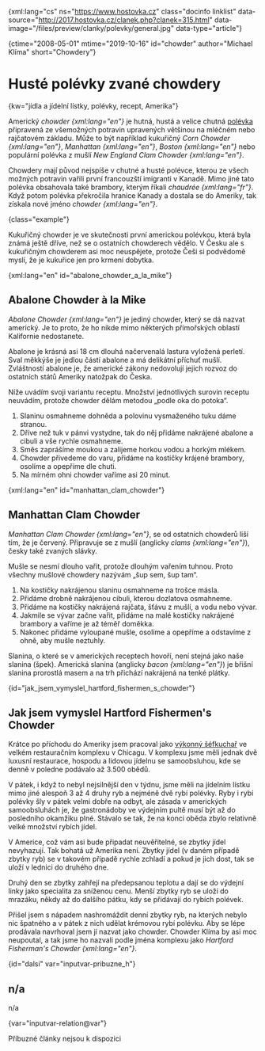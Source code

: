
{xml:lang="cs" ns="https://www.hostovka.cz" class="docinfo linklist" data-source="http://2017.hostovka.cz/clanek.php?clanek=315.html" data-image="/files/preview/clanky/polevky/general.jpg" data-type="article"}

{ctime="2008-05-01" mtime="2019-10-16" id="chowder" author="Michael Klíma" short="Chowdery"}

# Husté polévky zvané chowdery

<!-- generated attribute kw by user_updatekw.sh on 2020-07-05, do not edit -->

{kw="jídla a jídelní lístky, polévky, recept, Amerika"}

Americký _chowder {xml:lang="en"}_ je hutná, hustá a velice chutná [polévka][1] připravená ze všemožných potravin upravených většinou na mléčném nebo rajčatovém základu. Může to být například kukuřičný _Corn Chowder {xml:lang="en"}_, _Manhattan {xml:lang="en"}_, _Boston {xml:lang="en"}_ nebo populární polévka z mušlí _New England Clam Chowder {xml:lang="en"}_.

Chowdery mají původ nejspíše v chutné a husté polévce, kterou ze všech možných potravin vařili první francouzští imigranti v Kanadě. Mimo jiné tato polévka obsahovala také brambory, kterým říkali _chaudrée {xml:lang="fr"}_. Když potom polévka překročila hranice Kanady a dostala se do Ameriky, tak získala nové jméno _chowder {xml:lang="en"}_.

{class="example"}

Kukuřičný chowder je ve skutečnosti první americkou polévkou, která byla známá ještě dříve, než se o ostatních chowderech vědělo. V Česku ale s kukuřičným chowderem asi moc neuspějete, protože Češi si podvědomě myslí, že je kukuřice jen pro krmení dobytka.

{xml:lang="en" id="abalone\_chowder\_a\_la\_mike"}

## Abalone Chowder à la Mike

_Abalone Chowder {xml:lang="en"}_ je jediný chowder, který se dá nazvat americký. Je to proto, že ho nikde mimo některých přímořských oblastí Kalifornie nedostanete.

Abalone je krásná asi 18 cm dlouhá načervenalá lastura vyložená perletí. Sval měkkýše je jedlou částí abalone a má delikátní příchuť mušlí. Zvláštností abalone je, že americké zákony nedovolují jejich rozvoz do ostatních států Ameriky natožpak do Česka.

Níže uvádím svoji variantu receptu. Množství jednotlivých surovin receptu neuvádím, protože chowder dělám metodou „podle oka do potoka“.

  1. Slaninu osmahneme dohněda a polovinu vysmaženého tuku dáme stranou.
  2. Dříve než tuk v pánvi vystydne, tak do něj přidáme nakrájené abalone a cibuli a vše rychle osmahneme.
  3. Směs zaprášíme moukou a zalijeme horkou vodou a horkým mlékem.
  4. Chowder přivedeme do varu, přidáme na kostičky krájené brambory, osolíme a opepříme dle chuti.
  5. Na mírném ohni chowder vaříme asi 20 minut.

{xml:lang="en" id="manhattan\_clam\_chowder"}

## Manhattan Clam Chowder

_Manhattan Clam Chowder {xml:lang="en"}_, se od ostatních chowderů liší tím, že je červený. Připravuje se z mušlí (anglicky _clams {xml:lang="en"}_), česky také zvaných slávky.

Mušle se nesmí dlouho vařit, protože dlouhým vařením tuhnou. Proto všechny mušlové chowdery nazývám „šup sem, šup tam“.

  1. Na kostičky nakrájenou slaninu osmahneme na trošce másla.
  2. Přidáme drobně nakrájenou cibuli, kterou dozlatova osmahneme.
  3. Přidáme na kostičky nakrájená rajčata, šťávu z mušlí, a vodu nebo vývar.
  4. Jakmile se vývar začne vařit, přidáme na malé kostičky nakrájené brambory a vaříme je až téměř doměkka.
  5. Nakonec přidáme vyloupané mušle, osolíme a opepříme a odstavíme z ohně, aby mušle neztuhly.

Slanina, o které se v amerických receptech hovoří, není stejná jako naše slanina (špek). Americká slanina (anglicky _bacon {xml:lang="en"}_) je břišní slanina prorostlá masem a na trh přichází nakrájená na tenké plátky.

{id="jak\_jsem\_vymyslel\_hartford\_fishermen\_s\_chowder"}

## Jak jsem vymyslel Hartford Fishermen's Chowder

Krátce po příchodu do Ameriky jsem pracoval jako [výkonný šéfkuchař][2] ve velkém restauračním komplexu v Chicagu. V komplexu jsme měli jednak dvě luxusní restaurace, hospodu a lidovou jídelnu se samoobsluhou, kde se denně v poledne podávalo až 3.500 obědů.

V pátek, i když to nebyl nejsilnější den v týdnu, jsme měli na jídelním lístku mimo jiné alespoň 3 až 4 druhy ryb a nejméně dvě rybí polévky. Ryby i rybí polévky šly v pátek velmi dobře na odbyt, ale zásada v amerických samoobsluhách je, že gastronádoby ve výdejním pultě musí být až do posledního okamžiku plné. Stávalo se tak, že na konci oběda zbylo relativně velké množství rybích jídel.

V Americe, což vám asi bude připadat neuvěřitelné, se zbytky jídel nevyhazují. Tak bohatá už Amerika není. Zbytky jídel (v daném případě zbytky ryb) se v takovém případě rychle zchladí a pokud je jich dost, tak se uloží v lednici do druhého dne.

Druhý den se zbytky zahřejí na předepsanou teplotu a dají se do výdejní linky jako specialita za sníženou cenu. Menší zbytky ryb se uloží do mrazáku, někdy až do dalšího pátku, kdy se přidávají do rybích polévek.

Přišel jsem s nápadem nashromáždit denní zbytky ryb, na kterých nebylo nic špatného a v pátek z nich udělat krémovou rybí polévku. Aby se lépe prodávala navrhoval jsem jí nazvat jako chowder. Chowder Klíma by asi moc neupoutal, a tak jsme ho nazvali podle jména komplexu jako _Hartford Fisherman's Chowder {xml:lang="en"}_.

{id="dalsi" var="inputvar-pribuzne_h"}

## n/a

n/a

{var="inputvar-relation@var"}

Příbuzné články nejsou k dispozici

 [1]: /druhy_polevek
 [2]: /kucharske_tituly#vykonny_sefkuchar

